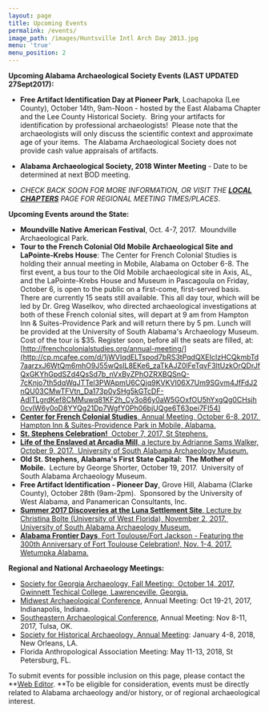 ```yaml
---
layout: page
title: Upcoming Events
permalink: /events/
image_path: /images/Huntsville Intl Arch Day 2013.jpg
menu: 'true'
menu_position: 2
---
```



**Upcoming Alabama Archaeological Society Events (LAST UPDATED 27Sept2017):**

* **Free Artifact Identification Day at Pioneer Park**, Loachapoka (Lee County), October 14th, 9am-Noon - hosted by the East Alabama Chapter and the Lee County Historical Society.&nbsp; Bring your artifacts for identification by professional archaeologists!&nbsp; Please note that the archaeologists will only discuss the scientific context and approximate age of your items.&nbsp; The Alabama Archaeological Society does not provide cash value appraisals of artifacts.

* **Alabama Archaeological Society, 2018 Winter Meeting** - Date to be determined at next BOD meeting.&nbsp;

* *CHECK BACK SOON FOR MORE INFORMATION, OR VISIT THE [**LOCAL CHAPTERS**](https://alabamaarchaeology.org/local-chapters/) PAGE FOR REGIONAL MEETING TIMES/PLACES*.

**Upcoming Events around the State:**

* **Moundville Native American Festival**, Oct. 4-7, 2017.&nbsp; Moundville Archaeological Park.
* **Tour to the French Colonial Old Mobile Archaeological Site and LaPointe-Krebs House**: The Center for French Colonial Studies is holding their annual meeting in Mobile, Alabama on October 6-8. The first event, a bus tour to the Old Mobile archaeological site in Axis, AL, and the LaPointe-Krebs House and Museum in Pascagoula on Friday, October 6, is open to the public on a first-come, first-served basis. There are currently 15 seats still available. This all day tour, which will be led by Dr. Greg Waselkov, who directed archaeological investigations at both of these French colonial sites, will depart at 9 am from Hampton Inn & Suites-Providence Park and will return there by 5 pm. Lunch will be provided at the University of South Alabama's Archaeology Museum. Cost of the tour is $35. Register soon, before all the seats are filled, at:&nbsp; [http://frenchcolonialstudies.org/annual-meeting/](http://cp.mcafee.com/d/1jWVIqdELTspod7bRS3tPqdQXEIcIzHCQkmbTd7aarzxJ6WtQm6mhO9J55wQsIL8EKe6_zaTkAJZ0lFeTqvF3ltUzkOrQDrJfQxGKYhGpdSZd4QsSd7b_nVxByZPhOZRXBQSnQ-7cKnjo7th5dqWqJTTel3PWApmU6CQjq9KVKVI06X7Um9SGvm4JfFdJ2nQU03CMwTFVtn_Da173p0ySHg5kGTcDF-AdlTLgrdKef8CMMuwq81KF2h_Cy3o86y0aW5GOxfOU5hYxgQg0CHsjh0cvIW6y0oD8YYQg21Dp7WgfY0Ph06bjUQge6T63pei7FI54)
* [**Center for French Colonial Studies**, Annual Meeting, October 6-8, 2017.&nbsp; Hampton Inn & Suites-Providence Park in Mobile, Alabama.](http://frenchcolonialstudies.org/annual-meeting/)
* [**St. Stephens Celebration!**&nbsp; October 7, 2017, St Stephens.](http://www.alabama200.org/participate/events/st-stephens-celebration)
* [**Life of the Enslaved at Arcadia Mill**, a lecture by Adrianne Sams Walker, October 9, 2017.&nbsp; University of South Alabama Archaeology Museum.](http://www.usouthal.edu/org/archaeology/museum/events.html)
* **Old St. Stephens, Alabama's First State Capital:&nbsp; The Mother of Mobile.&nbsp;** Lecture by George Shorter, October 19, 2017.&nbsp; University of South Alabama Archaeology Museum.
* **Free Artifact Identification - Pioneer Day**, Grove Hill, Alabama (Clarke County), October 28th (9am-2pm).&nbsp; Sponsored by the University of West Alabama, and Panamerican Consultants, Inc.
* [**Summer 2017 Discoveries at the Luna Settlement Site**, Lecture by Christina Bolte (University of West Florida), November 2, 2017.&nbsp; University of South Alabama Archaeology Museum.](http://www.usouthal.edu/org/archaeology/museum/events.html)
* [**Alabama Frontier Days**, Fort Toulouse/Fort Jackson - Featuring the 300th Anniversary of Fort Toulouse Celebration!, Nov. 1-4, 2017. Wetumpka Alabama.](https://fttoulousejackson.org/)

**Regional and National Archaeology Meetings:**

* [Society for Georgia Archaeology, Fall Meeting:&nbsp; October 14, 2017, Gwinnett Techical College, Lawrenceville, Georgia.](http://thesga.org/)
* [Midwest Archaeological Conference](http://www.midwestarchaeology.org/2017-indianapolis-indiana), Annual Meeting: Oct 19-21, 2017, Indianapolis, Indiana.
* [Southeastern Archaeological Conference](http://www.southeasternarchaeology.org/annual-meeting/details/), Annual Meeting: Nov 8-11, 2017, Tulsa, OK.
* [Society for Historical Archaeology, Annual Meeting](https://sha.org/conferences/): January 4-8, 2018, New Orleans, LA.
* Florida Anthropological Association Meeting: May 11-13, 2018, St Petersburg, FL.

To submit events for possible inclusion on this page, please contact the **[Web Editor](javascript:void(location.href='mailto:'+String.fromCharCode(115,105,112,101,115,46,101,114,105,99,64,103,109,97,105,108,46,99,111,109))).&nbsp;**To be eligible for consideration, events must be directly related to Alabama archaeology and/or history, or of regional archaeological interest.